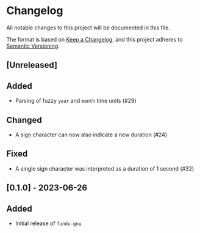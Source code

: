 <!-- spell-checker: ignore millis -->

<!--
 Copyright (c) 2023 Joining7943 <joining@posteo.de>

 This software is released under the MIT License.
 https://opensource.org/licenses/MIT
-->

<!--
Types of changes:
Added: for new features.
Changed: for changes in existing functionality.
Deprecated: for soon-to-be removed features.
Removed: for now removed features.
Fixed: for any bug fixes.
Security: in case of vulnerabilities.
-->

# Changelog

All notable changes to this project will be documented in this file.

The format is based on [Keep a Changelog](https://keepachangelog.com/en/1.0.0/),
and this project adheres to [Semantic Versioning](https://semver.org/spec/v2.0.0.html).

## [Unreleased]

## Added

* Parsing of fuzzy `year` and `month` time units (#29)

## Changed

* A sign character can now also indicate a new duration (#24)

## Fixed

* A single sign character was interpreted as a duration of 1 second (#32)

## [0.1.0] - 2023-06-26

## Added

* Initial release of `fundu-gnu`
